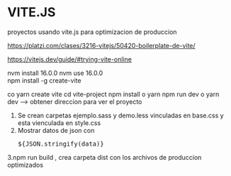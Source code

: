 # VITE.JS

proyectos usando vite.js para optimizacion de produccion

https://platzi.com/clases/3216-vitejs/50420-boilerplate-de-vite/

https://vitejs.dev/guide/#trying-vite-online

nvm install 16.0.0
nvm use 16.0.0  
npm install -g create-vite

co yarn create vite
cd vite-project
npm install o yarn
npm run dev o yarn dev --> obtener direccion para ver el proyecto

1. Se crean carpetas ejemplo.sass y demo.less vinculadas en base.css y esta vienculada en style.css
2. Mostrar datos de json con <pre>${JSON.stringify(data)}</pre>

3.npm run build , crea carpeta dist con los archivos de produccion optimizados
